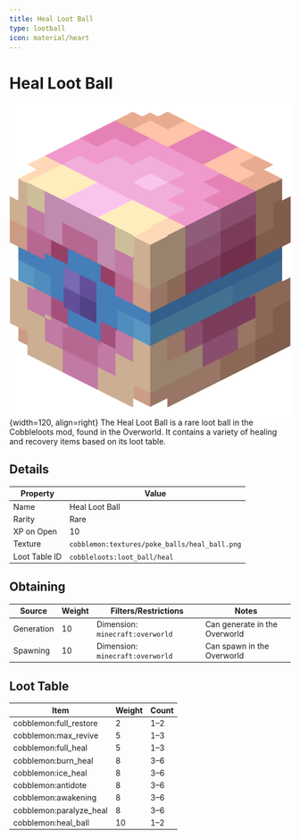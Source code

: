 ```yaml
---
title: Heal Loot Ball
type: lootball
icon: material/heart
---
```


# Heal Loot Ball

![Heal Ball](<../../assets/ball/Heal_Ball_(model).png>){width=120, align=right}
The Heal Loot Ball is a rare loot ball in the Cobbleloots mod, found in the Overworld. It contains a variety of healing and recovery items based on its loot table.

## Details

| Property      | Value                                         |
| ------------- | --------------------------------------------- |
| Name          | Heal Loot Ball                                |
| Rarity        | Rare                                          |
| XP on Open    | 10                                            |
| Texture       | `cobblemon:textures/poke_balls/heal_ball.png` |
| Loot Table ID | `cobbleloots:loot_ball/heal`                  |

## Obtaining

| Source     | Weight | Filters/Restrictions             | Notes                         |
| ---------- | ------ | -------------------------------- | ----------------------------- |
| Generation | 10     | Dimension: `minecraft:overworld` | Can generate in the Overworld |
| Spawning   | 10     | Dimension: `minecraft:overworld` | Can spawn in the Overworld    |

## Loot Table

| Item                    | Weight | Count |
| ----------------------- | ------ | ----- |
| cobblemon:full_restore  | 2      | 1–2   |
| cobblemon:max_revive    | 5      | 1–3   |
| cobblemon:full_heal     | 5      | 1–3   |
| cobblemon:burn_heal     | 8      | 3–6   |
| cobblemon:ice_heal      | 8      | 3–6   |
| cobblemon:antidote      | 8      | 3–6   |
| cobblemon:awakening     | 8      | 3–6   |
| cobblemon:paralyze_heal | 8      | 3–6   |
| cobblemon:heal_ball     | 10     | 1–2   |
